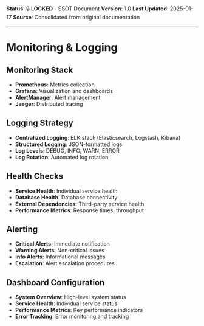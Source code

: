 **Status**: 🔒 **LOCKED** - SSOT Document
**Version**: 1.0
**Last Updated**: 2025-01-17
**Source**: Consolidated from original documentation

---

# Monitoring & Logging

## Monitoring Stack

- **Prometheus**: Metrics collection
- **Grafana**: Visualization and dashboards
- **AlertManager**: Alert management
- **Jaeger**: Distributed tracing

## Logging Strategy

- **Centralized Logging**: ELK stack (Elasticsearch, Logstash, Kibana)
- **Structured Logging**: JSON-formatted logs
- **Log Levels**: DEBUG, INFO, WARN, ERROR
- **Log Rotation**: Automated log rotation

## Health Checks

- **Service Health**: Individual service health
- **Database Health**: Database connectivity
- **External Dependencies**: Third-party service health
- **Performance Metrics**: Response times, throughput

## Alerting

- **Critical Alerts**: Immediate notification
- **Warning Alerts**: Non-critical issues
- **Info Alerts**: Informational messages
- **Escalation**: Alert escalation procedures

## Dashboard Configuration

- **System Overview**: High-level system status
- **Service Health**: Individual service status
- **Performance Metrics**: Key performance indicators
- **Error Tracking**: Error monitoring and tracking
